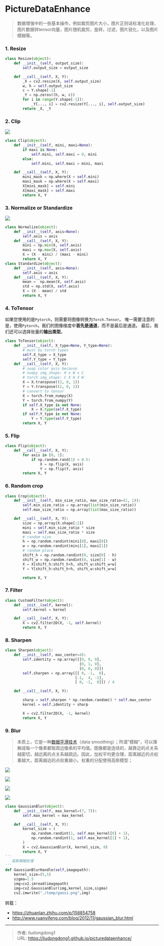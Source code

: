 # PictureDataEnhance


> 数据增强中的一些基本操作，例如裁剪图片大小，图片正则话标准化处理，图片数据转tensor向量，图片随机裁剪，旋转，过滤，图片锐化，以及图片模糊等。

### 1. Resize

```python
class Resize(object):
    def __init__(self, output_size):
        self.output_size = output_size

    def __call__(self, X, Y):
        _X = cv2.resize(X, self.output_size)
        w, h = self.output_size
        c = Y.shape[-1]
        _Y = np.zeros((h, w, c))
        for i in range(Y.shape[-1]):
            _Y[..., i] = cv2.resize(Y[..., i], self.output_size)
        return _X, _Y
```

### 2. Clip

![](https://lddpicture.oss-cn-beijing.aliyuncs.com/picture/image-20200814102802185.png)

```python
class Clip(object):
    def __init__(self, mini, maxi=None):
        if maxi is None:
            self.mini, self.maxi = 0, mini
        else:
            self.mini, self.maxi = mini, maxi

    def __call__(self, X, Y):
        mini_mask = np.where(X < self.mini)
        maxi_mask = np.where(X > self.maxi)
        X[mini_mask] = self.mini
        X[maxi_mask] = self.maxi
        return X, Y
```

### 3. Normalize or Standardize

![](https://lddpicture.oss-cn-beijing.aliyuncs.com/picture/image-20200814102952673.png)

```python
class Normalize(object):
    def __init__(self, axis=None):
        self.axis = axis
    def __call__(self, X, Y):
        mini = np.min(X, self.axis)
        maxi = np.max(X, self.axis)
        X = (X - mini) / (maxi - mini)
        return X, Y
class Standardize(object):
    def __init__(self, axis=None):
        self.axis = axis
    def __call__(self, X, Y):
        mean =  np.mean(X, self.axis)
        std = np.std(X, self.axis)
        X = (X - mean) / std
        return X, Y
```

### 4. ToTensor

如果您使用的是`Pytorch`，则需要将图像转换为`Torch.Tensor`。 唯一需要注意的是，使用`Pytorch`，我们的图像维度中**首先是通道**，而不是最后是通道。 最后，我们还可以选择张量的**输出类型**。

```python
class ToTensor(object):
    def __init__(self, X_type=None, Y_type=None):
        # must bu torch types
        self.X_type = X_type
        self.Y_type = Y_type
    def __call__(self, X, Y):
        # swap color axis because
        # numpy img_shape: H x W x C
        # torch img_shape: C X H X W
        X = X.transpose((2, 0, 1))
        Y = Y.transpose((2, 0, 1))
        # convert to tensor
        X = torch.from_numpy(X)
        Y = torch.from_numpy(Y)
        if self.X_type is not None:
            X = X.type(self.X_type)
        if self.Y_type is not None:
            Y = Y.type(self.Y_type)
        return X, Y
```

### 5. Flip

```python
class Flip(object):
    def __call__(self, X, Y):
        for axis in [0, 1]:
            if np.random.rand(1) < 0.5:
                X = np.flip(X, axis)
                Y = np.flip(Y, axis)
        return X, Y
```

### 6. Random crop

```python
class Crop(object):
    def __init__(self, min_size_ratio, max_size_ratio=(1, 1)):
        self.min_size_ratio = np.array(list(min_size_ratio))
        self.max_size_ratio = np.array(list(max_size_ratio))

    def __call__(self, X, Y):
        size = np.array(X.shape[:2])
        mini = self.min_size_ratio * size
        maxi = self.max_size_ratio * size
        # random size
        h = np.random.randint(mini[0], maxi[0])
        w = np.random.randint(mini[1], maxi[1])
        # random place
        shift_h = np.random.randint(0, size[0] - h)
        shift_w = np.random.randint(0, size[1] - w)
        X = X[shift_h:shift_h+h, shift_w:shift_w+w]
        Y = Y[shift_h:shift_h+h, shift_w:shift_w+w]

        return X, Y
```

### 7. Filter

```python
class CustomFilter(object):
    def __init__(self, kernel):
        self.kernel = kernel

    def __call__(self, X, Y):
        X = cv2.filter2D(X, -1, self.kernel)
        return X, Y
```

### 8. Sharpen

```python
class Sharpen(object):
    def __init__(self, max_center=4):
        self.identity = np.array([[0, 0, 0],
                                  [0, 1, 0],
                                  [0, 0, 0]])
        self.sharpen = np.array([[ 0, -1,  0],
                                [-1,  4, -1],
                                [ 0, -1,  0]]) / 4

    def __call__(self, X, Y):

        sharp = self.sharpen * np.random.random() * self.max_center
        kernel = self.identity + sharp

        X = cv2.filter2D(X, -1, kernel)
        return X, Y
```

### 9. Blur

> 本质上，它是一种[数据平滑技术](http://en.wikipedia.org/wiki/Smoothing)（data smoothing）；所谓"模糊"，可以理解成每一个像素都取周边像素的平均值。图像都是连续的，越靠近的点关系越密切，越远离的点关系越疏远。因此，加权平均更合理，距离越近的点权重越大，距离越远的点权重越小。权重的分配使用高斯模型；

![](https://lddpicture.oss-cn-beijing.aliyuncs.com/picture/image-20201027094643798.png)

![](https://lddpicture.oss-cn-beijing.aliyuncs.com/picture/image-20201027094436977.png)

![](https://lddpicture.oss-cn-beijing.aliyuncs.com/picture/image-20201027094542433.png)

![](https://lddpicture.oss-cn-beijing.aliyuncs.com/picture/image-20201027094506667.png)

```python
class GaussianBlur(object):
    def __init__(self, max_kernel=(7, 7)):
        self.max_kernel = max_kernel

    def __call__(self, X, Y):
        kernel_size = (
            np.random.randint(1, self.max_kernel[0] + 1),
            np.random.randint(1, self.max_kernel[1] + 1),
        )
        X = cv2.GaussianBlur(X, kernel_size, 0)
        return X, Y
'''
   高斯模糊处理
'''
def GaussianBlurHandle(self,imagepath):
    kernel_size=(5,5)
    sigma=1.5
    img=cv2.imread(imagepath)
    img=cv2.GaussianBlur(img,kernel_size,sigma)
    cv2.imwrite("./temp/gaosi.png",img)
```

转载：

- https://zhuanlan.zhihu.com/p/158854758
- http://www.ruanyifeng.com/blog/2012/11/gaussian_blur.html



---

> 作者: liudongdong1  
> URL: https://liudongdong1.github.io/picturedataenhance/  

